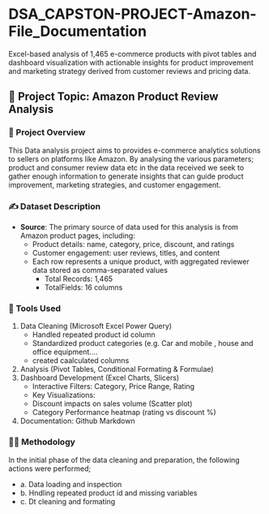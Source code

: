 # DSA_CAPSTON-PROJECT-Amazon-File_Documentation

Excel-based analysis of 1,465 e-commerce products with pivot tables and dashboard visualization with actionable insights for product improvement and marketing strategy derived from customer reviews and pricing data.

## 📖 Project Topic: Amazon Product Review Analysis

### 🔭 Project Overview
This Data analysis project aims to  provides e-commerce analytics solutions to sellers on platforms like Amazon. By analysing the various parameters; product and consumer review data etc in the data received we seek to gather enough information to generate insights that can guide product improvement, marketing strategies, and customer engagement. 

### ✍️ Dataset Description
- **Source**: The primary source of data used for this analysis is from Amazon product pages, including:
   - Product details: name, category, price, discount, and ratings 
   - Customer engagement: user reviews, titles, and content 
   - Each row represents a unique product, with aggregated reviewer data stored as comma-separated values 
     - Total Records: 1,465 
     - TotalFields: 16 columns

 ### 🧰 Tools Used
   1. Data Cleaning (Microsoft Excel Power Query)
       - Handled repeated product id column
       - Standardized product categories (e.g. Car and mobile , house and office equipment....
       - created caalculated columns
   2. Analysis (Pivot Tables, Conditional Formating & Formulae)
   3. Dashboard Development (Excel Charts, Slicers)
      - Interactive Filters: Category, Price Range, Rating
      - Key Visualizations:
      - Discount impacts on sales volume (Scatter plot)
      - Category Performance heatmap (rating vs discount %)
   4. Documentation: Github Markdown

### 🧑‍🔬 Methodology 
In the initial phase of the data cleaning and preparation, the following actions were performed;
   - a. Data loading and inspection
   - b. Hndling repeated product id and missing variables
   - c. Dt cleaning and formating 
        
